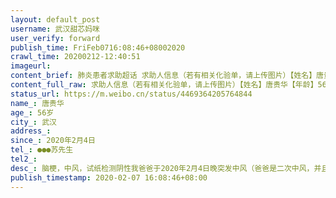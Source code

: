 ```yaml
---
layout: default_post
username: 武汉甜芯妈咪
user_verify: forward
publish_time: FriFeb0716:08:46+08002020
crawl_time: 20200212-12:40:51
imageurl: 
content_brief: 肺炎患者求助超话 求助人信息（若有相关化验单，请上传图片）【姓名】唐贵华 【年龄】56岁 【所在城市】武汉 【所在小区】百步亭花园温馨苑 【患病时间】2020年2月4日 【联系方式】●●●苏先生 【病情描述】脑梗，中风，试纸检测阴性 我爸爸于2020年2月4日晚突发中风（爸爸是二次中 ...全文
content_full_raw: 求助人信息（若有相关化验单，请上传图片）【姓名】唐贵华【年龄】56岁【所在城市】武汉【所在小区】百步亭花园温馨苑【患病时间】2020年2月4日【联系方式】●●●苏先生【病情描述】脑梗，中风，试纸检测阴性我爸爸于2020年2月4日晚突发中风（爸爸是二次中风，并且此前从1月22日到2月4日我们全家都没有出过家门，也没有任何症状），第一时间我们把他送到省中医院拍了头颅和肺部CT，结果显示脑萎缩，脑梗，肺部有感染，但是不发热，医生不能确定到底是中风引起肺感染还是肺感染引起中风，让我们自己找医院先做核酸检测，确诊后才能收治。我们又跑到协和医院汉口总院排队，经过一晚上的等待于2020年2月5日上午09:00左右做了核算检测，但是结果要两天时间，在没有确定是否患有新型冠状肺炎之前协和也不收。老公又带着中风的爸爸跑到长航医院，汉口医院，都表示不收，让我们自己想办法。求助社区，社区工作人员告知我们百步亭每个小区一天只有一个上报名额，而且要提前上报，这么大的小区好多人都排我们前面，也是让我们等待。经过漫长的等待，2月7日早上老公在协和医院汉口总院终于领到试纸结果为阴性，然后立马带着爸爸赶去省中医院光谷院区，结果又被告知试纸结果可能不准确，不能作为参考，要求重新拍ct，又等待了一上午ct结果显示有感染，所以拒绝收治。老公也拨打了110电话，被告知联系不上警务室人员，叫我们继续等待。联系社区工作人员，也是告知我们这事他们管不了，既然试纸检测为阴性，叫我们自己想办法。老公和爸爸已经3天3夜没有回家了，和爸爸两个人睡车里，怕回来感染我还有妈妈和两个幼小的孩子，我和妈妈在家心急如焚。看着老公发来视频里爸爸因为中风引起的脸歪嘴斜，话也说不清楚，喝水吞咽都开始困难了，真的太难受，也不敢把这些给妈妈看，怕她受刺激，着急。现在非常担心爸爸因为错过脑梗中风治疗的黄金时期，从而活活被拖死。苍天啊！救救我们一家子吧。求求大家帮忙让更多看到吧，我只想给爸爸求一个可以收治的医院和病床床位，在此跪谢大家了🙏🙏🙏
status_url: https://m.weibo.cn/status/4469364205764844
name_: 唐贵华
age_: 56岁
city_: 武汉
address_: 
since_: 2020年2月4日
tel_: ●●●苏先生
tel2_: 
desc_: 脑梗，中风，试纸检测阴性我爸爸于2020年2月4日晚突发中风（爸爸是二次中风，并且此前从1月22日到2月4日我们全家都没有出过家门，也没有任何症状），第一时间我们把他送到省中医院拍了头颅和肺部CT，结果显示脑萎缩，脑梗，肺部有感染，但是不发热，医生不能确定到底是中风引起肺感染还是肺感染引起中风，让我们自己找医院先做核酸检测，确诊后才能收治。我们又跑到协和医院汉口总院排队，经过一晚上的等待于2020年2月5日上午0900左右做了核算检测，但是结果要两天时间，在没有确定是否患有新型冠状肺炎之前协和也不收。老公又带着中风的爸爸跑到长航医院，汉口医院，都表示不收，让我们自己想办法。求助社区，社区工作人员告知我们百步亭每个小区一天只有一个上报名额，而且要提前上报，这么大的小区好多人都排我们前面，也是让我们等待。经过漫长的等待，2月7日早上老公在协和医院汉口总院终于领到试纸结果为阴性，然后立马带着爸爸赶去省中医院光谷院区，结果又被告知试纸结果可能不准确，不能作为参考，要求重新拍ct，又等待了一上午ct结果显示有感染，所以拒绝收治。老公也拨打了110电话，被告知联系不上警务室人员，叫我们继续等待。联系社区工作人员，也是告知我们这事他们管不了，既然试纸检测为阴性，叫我们自己想办法。老公和爸爸已经3天3夜没有回家了，和爸爸两个人睡车里，怕回来感染我还有妈妈和两个幼小的孩子，我和妈妈在家心急如焚。看着老公发来视频里爸爸因为中风引起的脸歪嘴斜，话也说不清楚，喝水吞咽都开始困难了，真的太难受，也不敢把这些给妈妈看，怕她受刺激，着急。现在非常担心爸爸因为错过脑梗中风治疗的黄金时期，从而活活被拖死。苍天啊！救救我们一家子吧。求求大家帮忙让更多看到吧，我只想给爸爸求一个可以收治的医院和病床床位，在此跪谢大家了🙏🙏🙏
publish_timestamp: 2020-02-07 16:08:46+08:00
---
```

